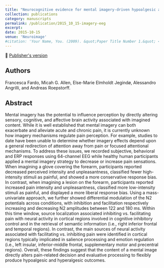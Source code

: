 ```yaml
---
title: "Neurocognitive evidence for mental imagery-driven hypoalgesic and hyperalgesic pain regulation"
collection: publications
category: manuscripts
permalink: /publication/2015_10_15-imagery-eeg
excerpt:
date: 2015-10-15
venue: 'Neuroimage'
#citation: 'Your Name, You. (2009). &quot;Paper Title Number 1.&quot; <i>Journal 1</i>. 1(1).'
---
```


<!--more-->

📄 [Publisher's version](https://www.sciencedirect.com/science/article/pii/S1053811915006175)

## Authors
Francesca Fardo, Micah G. Allen, Else-Marie Elmholdt Jegindø, Alessandro Angrilli, and Andreas Roepstorff.

## Abstract
Mental imagery has the potential to influence perception by directly altering sensory, cognitive, and affective brain activity associated with imagined content. While it is well established that mental imagery can both exacerbate and alleviate acute and chronic pain, it is currently unknown how imagery mechanisms regulate pain perception. For example, studies to date have been unable to determine whether imagery effects depend upon a general redirection of attention away from pain or focused attentional mechanisms. To address these issues, we recorded subjective, behavioral and ERP responses using 64-channel EEG while healthy human participants applied a mental imagery strategy to decrease or increase pain sensations. When imagining a glove covering the forearm, participants reported decreased perceived intensity and unpleasantness, classified fewer high-intensity stimuli as painful, and showed a more conservative response bias. In contrast, when imagining a lesion on the forearm, participants reported increased pain intensity and unpleasantness, classified more low-intensity stimuli as painful, and displayed a more liberal response bias. Using a mass-univariate approach, we further showed differential modulation of the N2 potentials across conditions, with inhibition and facilitation respectively increasing and decreasing N2 amplitudes between 122 and 180 ms. Within this time window, source localization associated inhibiting vs. facilitating pain with neural activity in cortical regions involved in cognitive inhibitory control and in the retrieval of semantic information (i.e., right inferior frontal and temporal regions). In contrast, the main sources of neural activity associated with facilitating vs. inhibiting pain were identified in cortical regions typically implicated in salience processing and emotion regulation (i.e., left insular, inferior-middle frontal, supplementary motor and precentral regions). Overall, these findings suggest that the content of a mental image directly alters pain-related decision and evaluative processing to flexibly produce hypoalgesic and hyperalgesic outcomes.